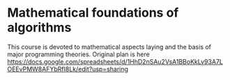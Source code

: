 # Mathematical foundations of algorithms
This course is devoted to mathematical aspects laying and the basis of major programming theories.
Original plan is here https://docs.google.com/spreadsheets/d/1HhD2nSAu2VsA1BBoKkLv93A7LOEEvPMW8AFYbRfI8Lk/edit?usp=sharing

